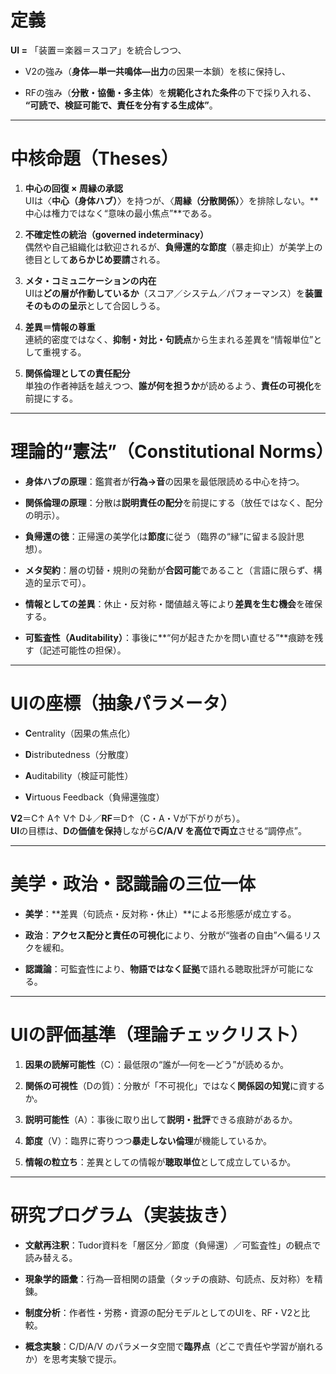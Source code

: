 # 定義

**UI =** 「装置＝楽器＝スコア」を統合しつつ、

- V2の強み（**身体—単一共鳴体—出力**の因果一本鎖）を核に保持し、
    
- RFの強み（**分散・協働・多主体**）を**規範化された条件**の下で採り入れる、  
    **“可読で、検証可能で、責任を分有する生成体”**。
    

---

# 中核命題（Theses）

1. **中心の回復 × 周縁の承認**  
    UIは〈**中心（身体ハブ）**〉を持つが、〈**周縁（分散関係）**〉を排除しない。**中心は権力ではなく“意味の最小焦点”**である。
    
2. **不確定性の統治（governed indeterminacy）**  
    偶然や自己組織化は歓迎されるが、**負帰還的な節度**（暴走抑止）が美学上の徳目として**あらかじめ要請**される。
    
3. **メタ・コミュニケーションの内在**  
    UIは**どの層が作動しているか**（スコア／システム／パフォーマンス）を**装置そのものの呈示**として合図しうる。
    
4. **差異＝情報の尊重**  
    連続的密度ではなく、**抑制・対比・句読点**から生まれる差異を“情報単位”として重視する。
    
5. **関係倫理としての責任配分**  
    単独の作者神話を越えつつ、**誰が何を担うか**が読めるよう、**責任の可視化**を前提にする。
    

---

# 理論的“憲法”（Constitutional Norms）

- **身体ハブの原理**：鑑賞者が**行為→音**の因果を最低限読める中心を持つ。
    
- **関係倫理の原理**：分散は**説明責任の配分**を前提にする（放任ではなく、配分の明示）。
    
- **負帰還の徳**：正帰還の美学化は**節度**に従う（臨界の“縁”に留まる設計思想）。
    
- **メタ契約**：層の切替・規則の発動が**合図可能**であること（言語に限らず、構造的呈示で可）。
    
- **情報としての差異**：休止・反対称・閾値越え等により**差異を生む機会**を確保する。
    
- **可監査性（Auditability）**：事後に**“何が起きたかを問い直せる”**痕跡を残す（記述可能性の担保）。
    

---

# UIの座標（抽象パラメータ）

- **C**entrality（因果の焦点化）
    
- **D**istributedness（分散度）
    
- **A**uditability（検証可能性）
    
- **V**irtuous Feedback（負帰還強度）
    

**V2**＝C↑ A↑ V↑ D↓／**RF**＝D↑（C・A・Vが下がりがち）。  
**UI**の目標は、**Dの価値を保持**しながら**C/A/V を高位で両立**させる“調停点”。

---

# 美学・政治・認識論の三位一体

- **美学**：**差異（句読点・反対称・休止）**による形態感が成立する。
    
- **政治**：**アクセス配分と責任の可視化**により、分散が“強者の自由”へ偏るリスクを緩和。
    
- **認識論**：可監査性により、**物語ではなく証拠**で語れる聴取批評が可能になる。
    

---

# UIの評価基準（理論チェックリスト）

1. **因果の読解可能性**（C）：最低限の“誰が—何を—どう”が読めるか。
    
2. **関係の可視性**（Dの質）：分散が「不可視化」ではなく**関係図の知覚**に資するか。
    
3. **説明可能性**（A）：事後に取り出して**説明・批評**できる痕跡があるか。
    
4. **節度**（V）：臨界に寄りつつ**暴走しない倫理**が機能しているか。
    
5. **情報の粒立ち**：差異としての情報が**聴取単位**として成立しているか。
    

---


# 研究プログラム（実装抜き）

- **文献再注釈**：Tudor資料を「層区分／節度（負帰還）／可監査性」の観点で読み替える。
    
- **現象学的語彙**：行為—音相関の語彙（タッチの痕跡、句読点、反対称）を精錬。
    
- **制度分析**：作者性・労務・資源の配分モデルとしてのUIを、RF・V2と比較。
    
- **概念実験**：C/D/A/V のパラメータ空間で**臨界点**（どこで責任や学習が崩れるか）を思考実験で提示。
